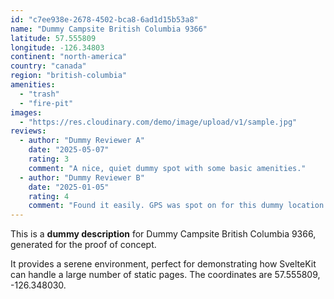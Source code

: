 ```yaml
---
id: "c7ee938e-2678-4502-bca8-6ad1d15b53a8"
name: "Dummy Campsite British Columbia 9366"
latitude: 57.555809
longitude: -126.34803
continent: "north-america"
country: "canada"
region: "british-columbia"
amenities:
  - "trash"
  - "fire-pit"
images:
  - "https://res.cloudinary.com/demo/image/upload/v1/sample.jpg"
reviews:
  - author: "Dummy Reviewer A"
    date: "2025-05-07"
    rating: 3
    comment: "A nice, quiet dummy spot with some basic amenities."
  - author: "Dummy Reviewer B"
    date: "2025-01-05"
    rating: 4
    comment: "Found it easily. GPS was spot on for this dummy location."
---
```


This is a **dummy description** for Dummy Campsite British Columbia 9366, generated for the proof of concept.

It provides a serene environment, perfect for demonstrating how SvelteKit can handle a large number of static pages. The coordinates are 57.555809, -126.348030.
